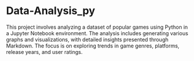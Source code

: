 # Data-Analysis_py
This project involves analyzing a dataset of popular games using Python in a Jupyter Notebook environment. The analysis includes generating various graphs and visualizations, with detailed insights presented through Markdown. The focus is on exploring trends in game genres, platforms, release years, and user ratings. 

